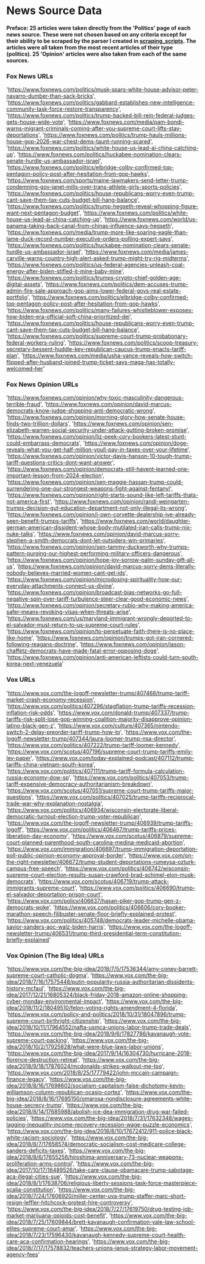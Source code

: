 # News Source Data

#### Preface: 25 articles were taken directly from the 'Politics' page of each news source. These were not chosen based on any criteria except for their ability to be scraped by the parser I created in [scraping_scripts](scraping_scripts.ipynb). The articles were all taken from the most recent articles of their type (politics). 25 'Opinion' articles were also taken from each of the same sources.

### Fox News URLs
'https://www.foxnews.com/politics/musk-spars-white-house-advisor-peter-navarro-dumber-than-sack-bricks', 
'https://www.foxnews.com/politics/gabbard-establishes-new-intelligence-community-task-force-restore-transparency', 
'https://www.foxnews.com/politics/trump-backed-bill-rein-federal-judges-gets-house-wide-vote', 
'https://www.foxnews.com/media/pam-bondi-warns-migrant-criminals-coming-after-you-supreme-court-lifts-stay-deportations', 
'https://www.foxnews.com/politics/trump-hauls-millions-house-gop-2026-war-chest-dems-taunt-running-scared', 
'https://www.foxnews.com/politics/white-house-us-lead-ai-china-catching-up', 
'https://www.foxnews.com/politics/huckabee-nomination-clears-senate-hurdle-us-ambassador-israel', 
'https://www.foxnews.com/politics/elbridge-colby-confirmed-top-pentagon-policy-post-after-hesitation-from-gop-hawks', 
'https://www.foxnews.com/sports/maine-lawmakers-send-letter-trump-condemning-gov-janet-mills-over-trans-athlete-girls-sports-policies', 
'https://www.foxnews.com/politics/house-republicans-worry-even-trump-cant-save-them-tax-cuts-budget-bill-hang-balance', 
'https://www.foxnews.com/politics/trump-hegseth-reveal-whopping-figure-want-next-pentagon-budget', 
'https://www.foxnews.com/politics/white-house-us-lead-ai-china-catching-up', 
'https://www.foxnews.com/world/us-panama-taking-back-canal-from-chinas-influence-says-hegseth', 
'https://www.foxnews.com/media/trump-more-like-soaring-eagle-than-lame-duck-record-number-executive-orders-polling-expert-says', 
'https://www.foxnews.com/politics/huckabee-nomination-clears-senate-hurdle-us-ambassador-israel', 
'https://www.foxnews.com/media/james-carville-warns-country-high-alert-asked-trump-might-try-rig-midterms', 
'https://www.foxnews.com/politics/us-federal-agencies-unleash-coal-energy-after-biden-stifled-it-mine-baby-mine', 
'https://www.foxnews.com/politics/trumps-crypto-chief-golden-age-digital-assets', 
'https://www.foxnews.com/politics/dem-accuses-trump-admin-fire-sale-approach-gop-aims-lower-federal-govs-real-estate-portfolio', 
'https://www.foxnews.com/politics/elbridge-colby-confirmed-top-pentagon-policy-post-after-hesitation-from-gop-hawks', 
'https://www.foxnews.com/politics/many-failures-whistleblower-exposes-how-biden-era-official-soft-china-prioritized-dei', 
'https://www.foxnews.com/politics/house-republicans-worry-even-trump-cant-save-them-tax-cuts-budget-bill-hang-balance', 
'https://www.foxnews.com/politics/supreme-court-trump-probationary-federal-workers-ruling', 
'https://www.foxnews.com/politics/scoop-treasury-secretary-bessent-huddle-key-republican-caucus-trump-enacts-tariff-plan', 
'https://www.foxnews.com/media/usha-vance-reveals-how-switch-flipped-after-husband-joined-trump-ticket-says-maga-has-totally-welcomed-her'

### Fox News Opinion URLs
'https://www.foxnews.com/opinion/why-toxic-masculinity-dangerous-terrible-fraud',
'https://www.foxnews.com/opinion/david-marcus-democrats-know-judge-shopping-anti-democratic-wrong',
'https://www.foxnews.com/opinion/morning-glory-how-senate-house-finds-two-trillion-dollars',
'https://www.foxnews.com/opinion/sen-elizabeth-warren-social-security-under-attack-gutting-broken-promise',
'https://www.foxnews.com/opinion/liz-peek-cory-bookers-latest-stunt-could-embarrass-democrats',
'https://www.foxnews.com/opinion/doge-reveals-what-you-get-half-million-youll-pay-in-taxes-over-your-lifetime',
'https://www.foxnews.com/opinion/victor-davis-hanson-10-tough-trump-tariff-questions-critics-dont-want-answer',
'https://www.foxnews.com/opinion/democrats-still-havent-learned-one-important-lesson-from-2024-election',
'https://www.foxnews.com/opinion/sen-maggie-hassan-trump-could-surrendering-one-our-strongest-weapons-fight-against-fentanyl',
'https://www.foxnews.com/opinion/right-starts-sound-like-left-tariffs-thats-not-america-first',
'https://www.foxnews.com/opinion/randi-weingarten-trumps-decision-gut-education-department-not-only-illegal-its-wrong',
'https://www.foxnews.com/opinion/i-own-corvette-dealership-ive-already-seen-benefit-trumps-tariffs',
'https://www.foxnews.com/world/daughter-german-american-dissident-whose-body-mutilated-iran-calls-trump-nix-nuke-talks',
'https://www.foxnews.com/opinion/david-marcus-sorry-stephen-a-smith-democrats-dont-let-outsiders-win-primaries',
'https://www.foxnews.com/opinion/sen-tammy-duckworth-why-trumps-pattern-purging-our-highest-performing-military-officers-dangerous',
'https://www.foxnews.com/opinion/hope-joy-sorrow-palm-sunday-gift-all-us',
'https://www.foxnews.com/opinion/david-marcus-sorry-dems-literally-nobody-believes-married-women-cant-get-ids',
'https://www.foxnews.com/opinion/microdosing-spirituality-how-our-everyday-attachments-connect-us-divine',
'https://www.foxnews.com/opinion/broadcast-bias-networks-go-full-negative-spin-over-tariff-turbulence-steer-clear-good-economic-news',
'https://www.foxnews.com/opinion/secretary-rubio-why-making-america-safer-means-revoking-visas-when-threats-arise',
'https://www.foxnews.com/us/maryland-immigrant-wrongly-deported-to-el-salvador-must-return-to-us-supreme-court-rules',
'https://www.foxnews.com/opinion/to-perpetuate-faith-there-is-no-place-like-home',
'https://www.foxnews.com/opinion/trumps-got-iran-cornered-following-reagans-doctrine',
'https://www.foxnews.com/opinion/jason-chaffetz-democrats-have-made-fatal-error-opposing-doge',
'https://www.foxnews.com/opinion/anti-american-leftists-could-turn-south-korea-next-venezuela'


### Vox URLs
'https://www.vox.com/the-logoff-newsletter-trump/407468/trump-tariff-market-crash-economy-recession', 
'https://www.vox.com/politics/407296/stagflation-trump-tariffs-recession-inflation-risk-odds', 
'https://www.vox.com/donald-trump/407337/trump-tariffs-risk-split-lose-gop-winning-coalition-majority-disapprove-opinion-latino-black-gen-z', 
'https://www.vox.com/culture/407365/nintendo-switch-2-delay-preorder-tariff-trump-how-to', 
'https://www.vox.com/the-logoff-newsletter-trump/407344/laura-loomer-trump-nsa-director', 
'https://www.vox.com/politics/407222/trump-tariff-loomer-kennedy', 
'https://www.vox.com/scotus/407196/supreme-court-trump-tariffs-emily-ley-paper', 
'https://www.vox.com/today-explained-podcast/407112/trump-tariffs-china-vietnam-south-korea', 
'https://www.vox.com/politics/407111/trump-tariff-formula-calculation-russia-economy-dow-sp', 
'https://www.vox.com/politics/407053/trump-tariff-expensive-democracy-authoritarianism-breakdown', 
'https://www.vox.com/scotus/407051/supreme-court-trump-tariffs-major-questions', 
'https://www.vox.com/politics/407025/trump-tariffs-reciprocal-trade-war-why-explanation-nostalgia', 
'https://www.vox.com/politics/406934/wisconsin-electorate-liberal-democratic-turnout-election-trump-voter-republican', 
'https://www.vox.com/the-logoff-newsletter-trump/406939/trump-tariffs-logoff', 
'https://www.vox.com/politics/406467/trump-tariffs-prices-liberation-day-economy', 
'https://www.vox.com/scotus/406879/supreme-court-planned-parenthood-south-carolina-medina-medicaid-abortion', 
'https://www.vox.com/immigration/406697/trump-immigration-deportation-poll-public-opinion-economy-approval-border', 
'https://www.vox.com/on-the-right-newsletter/406672/trump-student-deportations-rumeysa-ozturk-campus-free-speech', 
'https://www.vox.com/politics/406742/wisconsin-supreme-court-election-results-susan-crawford-brad-schimel-elon-musk-democrats', 
'https://www.vox.com/scotus/406719/trump-attack-immigrants-supreme-court', 
'https://www.vox.com/politics/406690/trump-el-salvador-deportation-prison-court', 
'https://www.vox.com/policy/406637/hasan-piker-gop-trump-gen-z-democrats-woke', 
'https://www.vox.com/politics/406606/cory-booker-marathon-speech-filibuster-senate-floor-briefly-explained-protest', 
'https://www.vox.com/politics/405748/democrats-leader-michelle-obama-savior-sanders-aoc-walz-biden-harris',
'https://www.vox.com/the-logoff-newsletter-trump/406531/trump-third-presidential-term-constitution-briefly-explained'

### Vox Opinion (The Big Idea) URLs
'https://www.vox.com/the-big-idea/2018/7/5/17536344/amy-coney-barrett-supreme-court-catholic-dogma',
'https://www.vox.com/the-big-idea/2018/7/16/17575448/putin-popularity-russia-authoritarian-dissidents-history-mcfaul',
'https://www.vox.com/the-big-idea/2017/12/21/16805324/black-friday-2018-amazon-online-shopping-cyber-monday-environmental-impact',
'https://www.vox.com/the-big-idea/2018/11/2/18049510/felon-voting-rights-amendment-4-florida',
'https://www.vox.com/policy-and-politics/2018/10/31/18047896/trump-supreme-court-birthright-citizenship',
'https://www.vox.com/the-big-idea/2018/10/11/17964552/nafta-usmca-unions-labor-trump-trade-deals',
'https://www.vox.com/the-big-idea/2018/9/6/17827786/kavanaugh-vote-supreme-court-packing',
'https://www.vox.com/the-big-idea/2018/10/2/17925828/what-were-blue-laws-labor-unions',
'https://www.vox.com/the-big-idea/2017/9/14/16304730/hurricane-2018-florence-destruction-retreat',
'https://www.vox.com/the-big-idea/2018/9/18/17876024/mcdonalds-strikes-walkout-me-too',
'https://www.vox.com/2018/8/25/17779422/john-mccain-campaign-finance-legacy',
'https://www.vox.com/the-big-idea/2018/8/16/17698602/socialism-capitalism-false-dichotomy-kevin-williamson-column-republican-ocasio-cortez',
'https://www.vox.com/the-big-idea/2018/8/16/17695150/omarosa-nondisclosure-agreements-white-house-secrecy-trump',
'https://www.vox.com/the-big-idea/2018/8/14/17685988/abolish-ice-dea-immigration-drug-war-failed-policies',
'https://www.vox.com/the-big-idea/2018/7/31/17632348/wages-lagging-inequality-income-recovery-recession-wage-puzzle-economics',
'https://www.vox.com/the-big-idea/2018/8/10/17672412/911-police-black-white-racism-sociology',
'https://www.vox.com/the-big-idea/2018/8/7/17658574/democratic-socialism-cost-medicare-college-sanders-deficits-taxes',
'https://www.vox.com/the-big-idea/2018/8/6/17655256/hiroshima-anniversary-73-nuclear-weapons-proliferation-arms-control',
'https://www.vox.com/the-big-idea/2017/10/17/16489526/take-care-clause-obamacare-trump-sabotage-aca-illegal-cities-sue',
'https://www.vox.com/the-big-idea/2018/8/1/17638706/religious-liberty-sessions-task-force-masterpiece-scalia-constitution',
'https://www.vox.com/the-big-idea/2018/7/24/17606920/miller-center-uva-trump-staffer-marc-short-resign-leffler-hitchcock-protest-hire-controversy',
'https://www.vox.com/the-big-idea/2018/7/27/17619750/drug-testing-job-market-marijuana-opioids-cost-benefit',
'https://www.vox.com/the-big-idea/2018/7/25/17609844/brett-kavanaugh-confirmation-yale-law-school-elites-supreme-court-amar',
'https://www.vox.com/the-big-idea/2018/7/23/17596430/kavanaugh-kennedy-supreme-court-health-care-aca-confirmation-hearings',
'https://www.vox.com/the-big-idea/2018/7/17/17578832/teachers-unions-janus-strategy-labor-movement-agency-fees'
